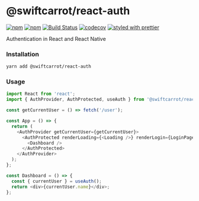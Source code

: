 # @swiftcarrot/react-auth

[![npm](https://img.shields.io/npm/v/@swiftcarrot/react-auth.svg)](https://www.npmjs.com/package/@swiftcarrot/react-auth)
[![npm](https://img.shields.io/npm/dm/@swiftcarrot/react-auth.svg)](https://www.npmjs.com/package/@swiftcarrot/react-auth)
[![Build Status](https://travis-ci.org/swiftcarrot/react-auth.svg?branch=master)](https://travis-ci.org/swiftcarrot/react-auth)
[![codecov](https://codecov.io/gh/swiftcarrot/react-auth/branch/master/graph/badge.svg)](https://codecov.io/gh/swiftcarrot/react-auth)
[![styled with prettier](https://img.shields.io/badge/styled_with-prettier-ff69b4.svg)](https://github.com/prettier/prettier)

Authentication in React and React Native

### Installation

```sh
yarn add @swiftcarrot/react-auth
```

### Usage

```javascript
import React from 'react';
import { AuthProvider, AuthProtected, useAuth } from '@swiftcarrot/react-auth';

const getCurrentUser = () => fetch('/user');

const App = () => {
  return (
    <AuthProvider getCurrentUser={getCurrentUser}>
      <AuthProtected renderLoading={<Loading />} renderLogin={LoginPage}>
        <Dashboard />
      </AuthProtected>
    </AuthProvider>
  );
};

const Dashboard = () => {
  const { currentUser } = useAuth();
  return <div>{currentUser.name}</div>;
};
```
